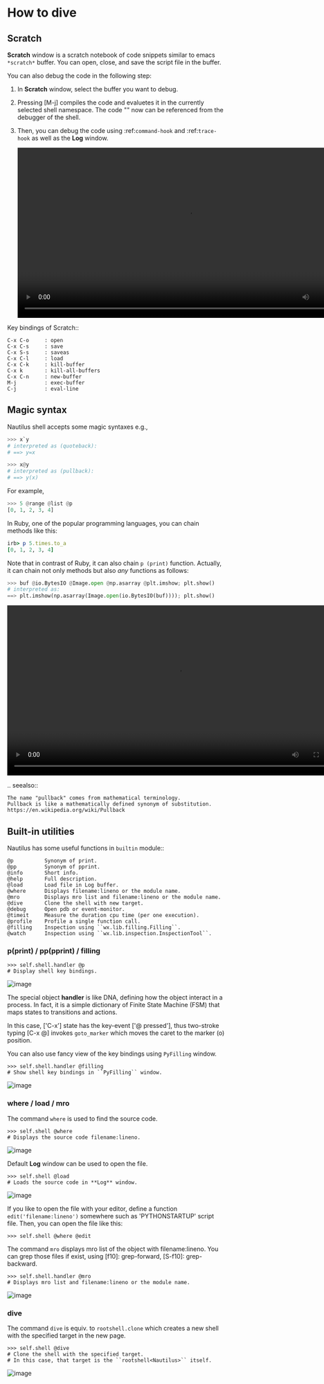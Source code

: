 # How to dive

## Scratch

**Scratch** window is a scratch notebook of code snippets similar to emacs ``*scratch*`` buffer.
You can open, close, and save the script file in the buffer.

You can also debug the code in the following step:

1.  In **Scratch** window, select the buffer you want to debug.

2.  Pressing [M-j] compiles the code and evaluetes it in the currently selected shell namespace.
    The code "<scratch>" now can be referenced from the debugger of the shell.

3.  Then, you can debug the code using :ref:`command-hook` and :ref:`trace-hook` as well as the **Log** window.

    <video width="786" controls src="./_static/0-2b_scratch-command-hook.mp4">
    </video>

Key bindings of Scratch::

    C-x C-o     : open
    C-x C-s     : save
    C-x S-s     : saveas
    C-x C-l     : load
    C-x C-k     : kill-buffer
    C-x k       : kill-all-buffers
    C-x C-n     : new-buffer
    M-j         : exec-buffer
    C-j         : eval-line


## Magic syntax

Nautilus shell accepts some magic syntaxes e.g.,

```python
>>> x`y
# interpreted as (quoteback):
# ==> y=x

>>> x@y
# interpreted as (pullback):
# ==> y(x)
```

For example,
```python
>>> 5 @range @list @p
[0, 1, 2, 3, 4]
```

In Ruby, one of the popular programming languages, you can chain methods like this:

```ruby
irb> p 5.times.to_a
[0, 1, 2, 3, 4]
```

Note that in contrast of Ruby, it can also chain ``p (print)`` function.
Actually, it can chain not only methods but also *any* functions as follows:

```python
>>> buf @io.BytesIO @Image.open @np.asarray @plt.imshow; plt.show()
# interpreted as:
==> plt.imshow(np.asarray(Image.open(io.BytesIO(buf)))); plt.show()
```

<video width="786" controls src="./_static/0-3a_magic-syntax.mp4">
</video>

.. seealso::

    The name "pullback" comes from mathematical terminology.
    Pullback is like a mathematically defined synonym of substitution.
    https://en.wikipedia.org/wiki/Pullback


## Built-in utilities

Nautilus has some useful functions in ``builtin`` module::

    @p          Synonym of print.
    @pp         Synonym of pprint.
    @info       Short info.
    @help       Full description.
    @load       Load file in Log buffer.
    @where      Displays filename:lineno or the module name.
    @mro        Displays mro list and filename:lineno or the module name.
    @dive       Clone the shell with new target.
    @debug      Open pdb or event-monitor.
    @timeit     Measure the duration cpu time (per one execution).
    @profile    Profile a single function call.
    @filling    Inspection using ``wx.lib.filling.Filling``.
    @watch      Inspection using ``wx.lib.inspection.InspectionTool``.


### p(print) / pp(pprint) / filling

    >>> self.shell.handler @p
    # Display shell key bindings.

![image](_images/0-4a_@p.png)

The special object **handler** is like DNA, defining how the object interact in a process.
In fact, it is a simple dictionary of Finite State Machine (FSM) that maps states to transitions and actions.

In this case, ['C-x'] state has the key-event ['@ pressed'], thus two-stroke typing [C-x @] invokes ``goto_marker`` which moves the caret to the marker (o) position.

You can also use fancy view of the key bindings using ``PyFilling`` window.

    >>> self.shell.handler @filling
    # Show shell key bindings in ``PyFilling`` window.

![image](_images/0-4a_@filling.png)


### where / load / mro

The command ``where`` is used to find the source code.

    >>> self.shell @where
    # Displays the source code filename:lineno.

![image](_images/0-4a_@where.png)

Default **Log** window can be used to open the file.

    >>> self.shell @load
    # Loads the source code in **Log** window.

![image](_images/0-4a_@load.png)

If you like to open the file with your editor, define a function ``edit('filename:lineno')`` somewhere such as 'PYTHONSTARTUP' script file. Then, you can open the file like this:

    >>> self.shell @where @edit


The command ``mro`` displays mro list of the object with filename:lineno.
You can grep those files if exist, using [f10]: grep-forward, [S-f10]: grep-backward.

    >>> self.shell.handler @mro
    # Displays mro list and filename:lineno or the module name.

![image](_images/0-4a_@mro.png)


### dive

The command ``dive`` is equiv. to ``rootshell.clone`` which creates a new shell with the specified target in the new page.

    >>> self.shell @dive
    # Clone the shell with the specified target.
    # In this case, that target is the ``rootshell<Nautilus>`` itself.

![image](_images/0-4a_@dive.png)



